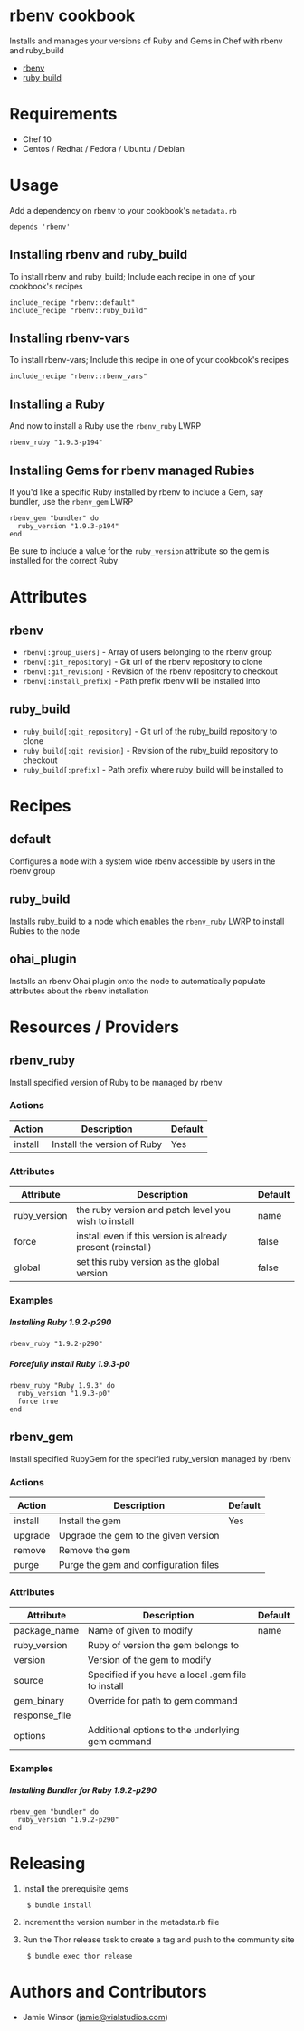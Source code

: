 # rbenv cookbook

Installs and manages your versions of Ruby and Gems in Chef with rbenv and ruby_build

* [rbenv](https://github.com/sstephenson/rbenv)
* [ruby_build](https://github.com/sstephenson/ruby-build)

# Requirements

* Chef 10
* Centos / Redhat / Fedora / Ubuntu / Debian

# Usage

Add a dependency on rbenv to your cookbook's `metadata.rb`

    depends 'rbenv'

## Installing rbenv and ruby_build

To install rbenv and ruby_build; Include each recipe in one of your cookbook's recipes

    include_recipe "rbenv::default"
    include_recipe "rbenv::ruby_build"

## Installing rbenv-vars

To install rbenv-vars; Include this recipe in one of your cookbook's recipes

    include_recipe "rbenv::rbenv_vars"

## Installing a Ruby

And now to install a Ruby use the `rbenv_ruby` LWRP

    rbenv_ruby "1.9.3-p194"

## Installing Gems for rbenv managed Rubies

If you'd like a specific Ruby installed by rbenv to include a Gem, say bundler, use the `rbenv_gem` LWRP

    rbenv_gem "bundler" do
      ruby_version "1.9.3-p194"
    end

Be sure to include a value for the `ruby_version` attribute so the gem is installed for the correct Ruby

# Attributes

## rbenv

* `rbenv[:group_users]`     - Array of users belonging to the rbenv group
* `rbenv[:git_repository]`  - Git url of the rbenv repository to clone
* `rbenv[:git_revision]`    - Revision of the rbenv repository to checkout
* `rbenv[:install_prefix]`  - Path prefix rbenv will be installed into

## ruby_build

* `ruby_build[:git_repository]` - Git url of the ruby_build repository to clone
* `ruby_build[:git_revision]`   - Revision of the ruby_build repository to checkout
* `ruby_build[:prefix]`         - Path prefix where ruby_build will be installed to

# Recipes

## default

Configures a node with a system wide rbenv accessible by users in the rbenv group

## ruby_build

Installs ruby_build to a node which enables the `rbenv_ruby` LWRP to install Rubies to the node

## ohai_plugin

Installs an rbenv Ohai plugin onto the node to automatically populate attributes about the rbenv installation

# Resources / Providers

## rbenv_ruby

Install specified version of Ruby to be managed by rbenv

### Actions
Action  | Description                 | Default
------- |-------------                |---------
install | Install the version of Ruby | Yes

### Attributes
Attribute    | Description                                                 | Default
-------      |-------------                                                |---------
ruby_version | the ruby version and patch level you wish to install        | name
force        | install even if this version is already present (reinstall) | false
global       | set this ruby version as the global version                 | false

### Examples

##### Installing Ruby 1.9.2-p290

    rbenv_ruby "1.9.2-p290"

##### Forcefully install Ruby 1.9.3-p0

    rbenv_ruby "Ruby 1.9.3" do
      ruby_version "1.9.3-p0"
      force true
    end

## rbenv_gem

Install specified RubyGem for the specified ruby_version managed by rbenv

### Actions

Action  | Description                           | Default
------- |-------------                          |---------
install | Install the gem                       | Yes
upgrade | Upgrade the gem to the given version  |
remove  | Remove the gem                        |
purge   | Purge the gem and configuration files |

### Attributes

Attribute     | Description                                        | Default
-------       |-------------                                       |---------
package_name  | Name of given to modify                            | name
ruby_version  | Ruby of version the gem belongs to                 |
version       | Version of the gem to modify                       |
source        | Specified if you have a local .gem file to install |
gem_binary    | Override for path to gem command                   |
response_file |                                                    |
options       | Additional options to the underlying gem command   |

### Examples

##### Installing Bundler for Ruby 1.9.2-p290

    rbenv_gem "bundler" do
      ruby_version "1.9.2-p290"
    end

# Releasing

1. Install the prerequisite gems

        $ bundle install

2. Increment the version number in the metadata.rb file

3. Run the Thor release task to create a tag and push to the community site

        $ bundle exec thor release

# Authors and Contributors

* Jamie Winsor (<jamie@vialstudios.com>)
